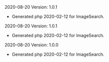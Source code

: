 2020-08-20 Version: 1.0.1
- Generated php 2020-02-12 for ImageSearch.

2020-08-20 Version: 1.0.1
- Generated php 2020-02-12 for ImageSearch.

2020-08-20 Version: 1.0.0
- Generated php 2020-02-12 for ImageSearch.

